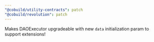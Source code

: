 ```yaml
---
"@cobuild/utility-contracts": patch
"@cobuild/revolution": patch
---
```


Makes DAOExecutor upgradeable with new `data` initialization param to support extensions!
